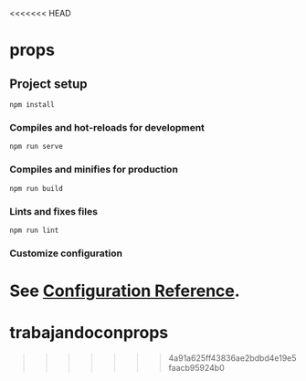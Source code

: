 <<<<<<< HEAD
# props

## Project setup
```
npm install
```

### Compiles and hot-reloads for development
```
npm run serve
```

### Compiles and minifies for production
```
npm run build
```

### Lints and fixes files
```
npm run lint
```

### Customize configuration
See [Configuration Reference](https://cli.vuejs.org/config/).
=======
# trabajandoconprops
>>>>>>> 4a91a625ff43836ae2bdbd4e19e5faacb95924b0
